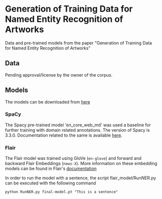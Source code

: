 # Generation of Training Data for Named Entity Recognition of Artworks
Data and pre-trained models from the paper "Generation of Training Data for Named Entity Recognition of Artworks"

## Data 

Pending approval/license by the owner of the corpus.

## Models

The models can be downloaded from [here](https://owncloud.hpi.de/s/UbefgKazzkn1uU9)

### SpaCy

The Spacy pre-trained model 'en_core_web_md' was used a baseline for further training with domain related annotations. The version of Spacy is 3.3.0. Documentation related to the same is available [here](https://github.com/explosion/spacy-models/releases/tag/en_core_web_md-3.3.0). 

### Flair

The Flair model was trained using GloVe (`en-glove`) and forward and backward Flair Embeddings (`news-X`). More information on these embedding models can be found in Flair's [documentation](https://github.com/flairNLP/flair/blob/2fde64610244c7706cef68c882b9ce0e96261d2d/resources/docs/TUTORIAL_4_ELMO_BERT_FLAIR_EMBEDDING.md)

In order to run the model with a sentence, the script flair_model/RunNER.py can be executed with the following command

```python RunNER.py final-model.pt "This is a sentence"```
